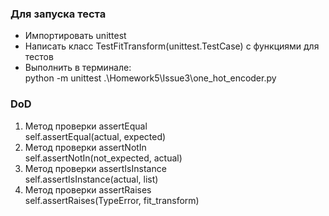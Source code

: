 ### Для запуска теста
- Импортировать unittest
- Написать класс TestFitTransform(unittest.TestCase) с функциями для тестов
- Выполнить в терминале:\
 python -m unittest .\Homework5\Issue3\one_hot_encoder.py

### DoD
1. Метод проверки assertEqual\
self.assertEqual(actual, expected)
2. Метод проверки assertNotIn\
self.assertNotIn(not_expected, actual)
3. Метод проверки assertIsInstance\
self.assertIsInstance(actual, list)
4. Метод проверки assertRaises\
self.assertRaises(TypeError, fit_transform)